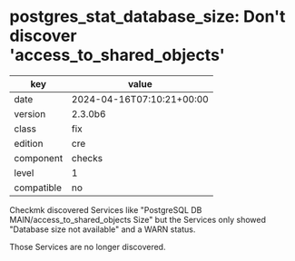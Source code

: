[//]: # (werk v2)
# postgres_stat_database_size: Don't discover 'access_to_shared_objects'

key        | value
---------- | ---
date       | 2024-04-16T07:10:21+00:00
version    | 2.3.0b6
class      | fix
edition    | cre
component  | checks
level      | 1
compatible | no

Checkmk discovered Services like "PostgreSQL DB MAIN/access_to_shared_objects
Size" but the Services only showed "Database size not available" and a WARN
status.

Those Services are no longer discovered.
